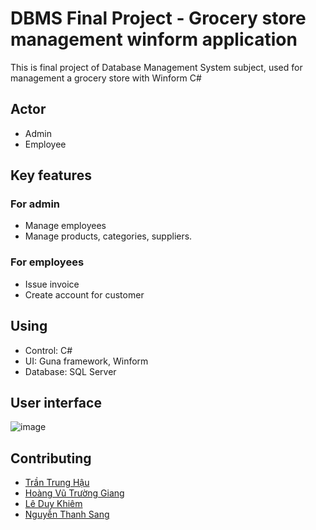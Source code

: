 # DBMS Final Project - Grocery store management winform application
This is final project of Database Management System subject, used for management a grocery store with Winform C#

## Actor
- Admin
- Employee

## Key features
### For admin
- Manage employees
- Manage products, categories, suppliers.
### For employees
- Issue invoice
- Create account for customer

## Using
- Control: C#
- UI: Guna framework, Winform
- Database: SQL Server

## User interface
![image](https://github.com/HVTGiang/DBMS-Group6-StoreManagement/assets/88492115/06a146a7-caac-4c8e-8def-261bee53a0ac)

## Contributing
- [Trần Trung Hậu](https://github.com/hautran-02)
- [Hoàng Vũ Trường Giang](https://github.com/HVTGiang)
- [Lê Duy Khiêm](https://github.com/khiemld)
- [Nguyễn Thanh Sang](https://github.com/Lux0702)


